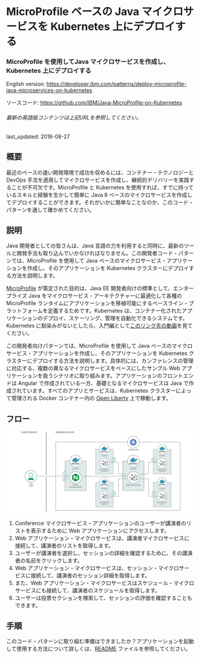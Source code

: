 # MicroProfile ベースの Java マイクロサービスを Kubernetes 上にデプロイする

### MicroProfile を使用してJava マイクロサービスを作成し、Kubernetes 上にデプロイする

English version: https://developer.ibm.com/patterns/deploy-microprofile-java-microservices-on-kubernetes
  
ソースコード: https://github.com/IBM/Java-MicroProfile-on-Kubernetes

###### 最新の英語版コンテンツは上記URLを参照してください。
last_updated: 2018-08-27

 ## 概要

最近のペースの速い開発環境で成功を収めるには、コンテナー・テクノロジーと DevOps 手法を適用してマイクロサービスを作成し、継続的デリバリーを実践することが不可欠です。MicroProfile と Kubernetes を使用すれば、すでに持っているスキルと経験を生かして簡単に Java 8 ベースのマイクロサービスを作成してデプロイすることができます。それがいかに簡単なことなのか、このコード・パターンを通して確かめてください。

## 説明

Java 開発者としての皆さんは、Java 言語の力を利用すると同時に、最新のツールと開発手法も取り込んでいかなければなりません。この開発者コード・パターンでは、MicroProfile を使用して Java ベースのマイクロサービス・アプリケーションを作成し、そのアプリケーションを Kubernetes クラスターにデプロイする方法を説明します。

[MicroProfile](https://microprofile.io/) が策定された目的は、Java EE 開発者向けの標準として、エンタープライズ Java をマイクロサービス・アーキテクチャーに最適化して各種の MicroProfile ランタイムにアプリケーションを移植可能にするベースライン・プラットフォームを定義するためです。Kubernetes は、コンテナー化されたアプリケーションのデプロイ、スケーリング、管理を自動化できるシステムです。Kubernetes に馴染みがないとしたら、入門編として[このリンク先の動画](https://developer.ibm.com/tv/introduction-to-kubernetes/)を見てください。

この開発者向けパターンでは、MicroProfile を使用して Java ベースのマイクロサービス・アプリケーションを作成し、そのアプリケーションを Kubernetes クラスターにデプロイする方法を説明します。具体的には、カンファレンスの管理に対応する、複数の異なるマイクロサービスをベースにしたサンプル Web アプリケーションを扱うシナリオに取り組みます。アプリケーションのフロントエンドは Angular で作成されている一方、基礎となるマイクロサービスは Java で作成されています。すべてのアプリとサービスは、Kubernetes クラスターによって管理される Docker コンテナー内の [Open Liberty](https://openliberty.io/) 上で稼動します。

## フロー

![フロー](./images/architecture-microprofile-on-kube.png)

1.  Conference マイクロサービス・アプリケーションのユーザーが講演者のリストを表示するために Web アプリケーションにアクセスします。
1.  Web アプリケーション・マイクロサービスは、講演者マイクロサービスに接続して、講演者のリストを取得します。
1.  ユーザーが講演者を選択し、セッションの詳細を確認するために、その講演者の名前をクリックします。
1.  Web アプリケーション・マイクロサービスは、セッション・マイクロサービスに接続して、講演者のセッション詳細を取得します。
1.  また、Web アプリケーション・マイクロサービスはスケジュール・マイクロサービスにも接続して、講演者のスケジュールを取得します。
1.  ユーザーは投票セクションを検索して、セッションの評価を確認することもできます。

## 手順

このコード・パターンに取り組む準備はできましたか？アプリケーションを起動して使用する方法について詳しくは、[README](https://github.com/IBM/Java-MicroProfile-on-Kubernetes/blob/master/README.md) ファイルを参照してください。
